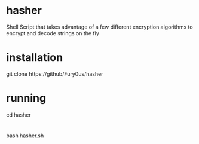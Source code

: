 # hasher
Shell Script that takes advantage of a few different encryption algorithms to encrypt and decode strings on the fly
# installation
git clone https://github/Fury0us/hasher
# running
cd hasher
#
bash hasher.sh
